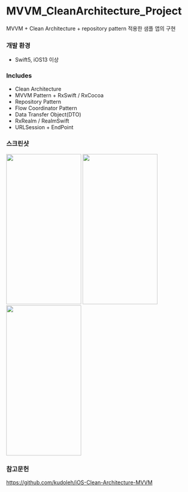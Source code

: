 # MVVM_CleanArchitecture_Project
MVVM + Clean Architecture + repository pattern 적용한 샘플 앱의 구현

### 개발 환경
* Swift5, iOS13 이상

### Includes
* Clean Architecture
* MVVM Pattern + RxSwift / RxCocoa
* Repository Pattern
* Flow Coordinator Pattern
* Data Transfer Object(DTO)
* RxRealm / RealmSwift
* URLSession + EndPoint

### 스크린샷
<p align="left">
  <img src="https://github.com/yeonyyy/MVVM_CleanArchitecture_Project/assets/73291852/efcf8ba7-09e6-47ba-9b6b-b9c73ee5c934" width="200" height="400">
  <img src="https://github.com/yeonyyy/MVVM_CleanArchitecture_Project/assets/73291852/8f3c9b46-cca1-4ebc-a339-7dae311fe5ec" width="200" height="400">
  <img src="https://github.com/yeonyyy/MVVM_CleanArchitecture_Project/assets/73291852/ee7ae9da-5938-4a62-8270-a937f344fc0f" width="200" height="400">
</p>

### 참고문헌 
https://github.com/kudoleh/iOS-Clean-Architecture-MVVM
